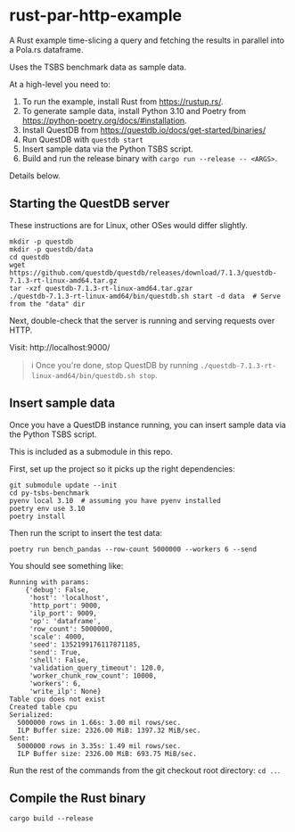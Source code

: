 # rust-par-http-example

A Rust example time-slicing a query and fetching the results in parallel into a Pola.rs dataframe.

Uses the TSBS benchmark data as sample data.

At a high-level you need to:
1. To run the example, install Rust from https://rustup.rs/.
1. To generate sample data, install Python 3.10 and Poetry from https://python-poetry.org/docs/#installation.
1. Install QuestDB from https://questdb.io/docs/get-started/binaries/
1. Run QuestDB with `questdb start`
1. Insert sample data via the Python TSBS script.
1. Build and run the release binary with `cargo run --release -- <ARGS>`.

Details below.

## Starting the QuestDB server

These instructions are for Linux, other OSes would differ slightly.

```shell
mkdir -p questdb
mkdir -p questdb/data
cd questdb
wget https://github.com/questdb/questdb/releases/download/7.1.3/questdb-7.1.3-rt-linux-amd64.tar.gz
tar -xzf questdb-7.1.3-rt-linux-amd64.tar.gzar
./questdb-7.1.3-rt-linux-amd64/bin/questdb.sh start -d data  # Serve from the "data" dir 
```

Next, double-check that the server is running and serving requests over HTTP.

Visit: http://localhost:9000/

> :information_source: Once you're done, stop QuestDB by running `./questdb-7.1.3-rt-linux-amd64/bin/questdb.sh stop`.


## Insert sample data

Once you have a QuestDB instance running, you can insert sample data via the Python TSBS script.

This is included as a submodule in this repo.

First, set up the project so it picks up the right dependencies:

```shell
git submodule update --init
cd py-tsbs-benchmark
pyenv local 3.10  # assuming you have pyenv installed
poetry env use 3.10
poetry install
```

Then run the script to insert the test data:

```shell
poetry run bench_pandas --row-count 5000000 --workers 6 --send
```

You should see something like:

```
Running with params:
    {'debug': False,
     'host': 'localhost',
     'http_port': 9000,
     'ilp_port': 9009,
     'op': 'dataframe',
     'row_count': 5000000,
     'scale': 4000,
     'seed': 1352199176117871185,
     'send': True,
     'shell': False,
     'validation_query_timeout': 120.0,
     'worker_chunk_row_count': 10000,
     'workers': 6,
     'write_ilp': None}
Table cpu does not exist
Created table cpu
Serialized:
  5000000 rows in 1.66s: 3.00 mil rows/sec.
  ILP Buffer size: 2326.00 MiB: 1397.32 MiB/sec.
Sent:
  5000000 rows in 3.35s: 1.49 mil rows/sec.
  ILP Buffer size: 2326.00 MiB: 693.75 MiB/sec.
```

Run the rest of the commands from the git checkout root directory: `cd ..`.


## Compile the Rust binary

```shell
cargo build --release
```
